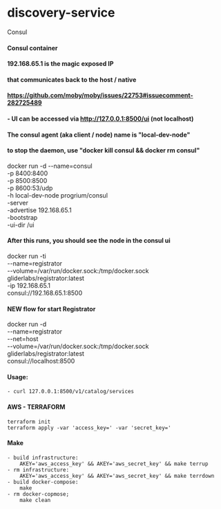 # discovery-service
Consul

#### Consul container
#### 192.168.65.1 is the magic exposed IP
#### that communicates back to the host / native
#### https://github.com/moby/moby/issues/22753#issuecomment-282725489
#### - UI can be accessed via http://127.0.0.1:8500/ui (not localhost)
#### The consul agent (aka client / node) name is "local-dev-node"

#### to stop the daemon, use "docker kill consul && docker rm consul"


docker run -d --name=consul \
	-p 8400:8400 \
	-p 8500:8500 \
	-p 8600:53/udp \
	-h local-dev-node progrium/consul \
	-server \
	-advertise 192.168.65.1 \
	-bootstrap \
	-ui-dir /ui

#### After this runs, you should see the node in the consul ui
docker run -ti \
    --name=registrator \
    --volume=/var/run/docker.sock:/tmp/docker.sock \
    gliderlabs/registrator:latest \
      -ip 192.168.65.1 \
      consul://192.168.65.1:8500
 
#### NEW flow for start Registrator
docker run -d \
	--name=registrator \
	--net=host \
	--volume=/var/run/docker.sock:/tmp/docker.sock \
	gliderlabs/registrator:latest \
	consul://localhost:8500

#### Usage:
	- curl 127.0.0.1:8500/v1/catalog/services


#### AWS - TERRAFORM
    terraform init
    terraform apply -var 'access_key=' -var 'secret_key='

#### Make
    - build infrastructure:
        AKEY='aws_access_key' && AKEY='aws_secret_key' && make terrup
    - rm infrastructure:
        AKEY='aws_access_key' && AKEY='aws_secret_key' && make terrdown
    - build docker-compose:
        make
    - rm docker-copmose;
        make clean
